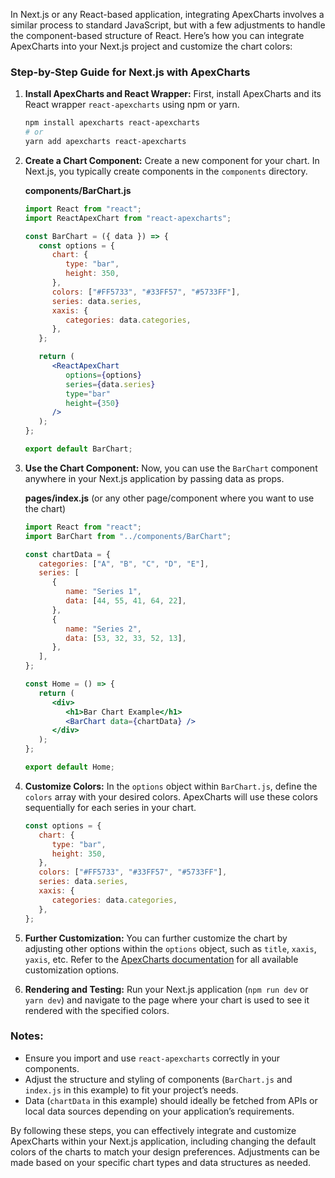 In Next.js or any React-based application, integrating ApexCharts involves a similar process to standard JavaScript, but with a few adjustments to handle the component-based structure of React. Here’s how you can integrate ApexCharts into your Next.js project and customize the chart colors:

### Step-by-Step Guide for Next.js with ApexCharts

1. **Install ApexCharts and React Wrapper:**
   First, install ApexCharts and its React wrapper `react-apexcharts` using npm or yarn.

   ```bash
   npm install apexcharts react-apexcharts
   # or
   yarn add apexcharts react-apexcharts
   ```

2. **Create a Chart Component:**
   Create a new component for your chart. In Next.js, you typically create components in the `components` directory.

   **components/BarChart.js**

   ```jsx
   import React from "react";
   import ReactApexChart from "react-apexcharts";

   const BarChart = ({ data }) => {
      const options = {
         chart: {
            type: "bar",
            height: 350,
         },
         colors: ["#FF5733", "#33FF57", "#5733FF"],
         series: data.series,
         xaxis: {
            categories: data.categories,
         },
      };

      return (
         <ReactApexChart
            options={options}
            series={data.series}
            type="bar"
            height={350}
         />
      );
   };

   export default BarChart;
   ```

3. **Use the Chart Component:**
   Now, you can use the `BarChart` component anywhere in your Next.js application by passing data as props.

   **pages/index.js** (or any other page/component where you want to use the chart)

   ```jsx
   import React from "react";
   import BarChart from "../components/BarChart";

   const chartData = {
      categories: ["A", "B", "C", "D", "E"],
      series: [
         {
            name: "Series 1",
            data: [44, 55, 41, 64, 22],
         },
         {
            name: "Series 2",
            data: [53, 32, 33, 52, 13],
         },
      ],
   };

   const Home = () => {
      return (
         <div>
            <h1>Bar Chart Example</h1>
            <BarChart data={chartData} />
         </div>
      );
   };

   export default Home;
   ```

4. **Customize Colors:**
   In the `options` object within `BarChart.js`, define the `colors` array with your desired colors. ApexCharts will use these colors sequentially for each series in your chart.

   ```jsx
   const options = {
      chart: {
         type: "bar",
         height: 350,
      },
      colors: ["#FF5733", "#33FF57", "#5733FF"],
      series: data.series,
      xaxis: {
         categories: data.categories,
      },
   };
   ```

5. **Further Customization:**
   You can further customize the chart by adjusting other options within the `options` object, such as `title`, `xaxis`, `yaxis`, etc. Refer to the [ApexCharts documentation](https://apexcharts.com/docs/options/) for all available customization options.

6. **Rendering and Testing:**
   Run your Next.js application (`npm run dev` or `yarn dev`) and navigate to the page where your chart is used to see it rendered with the specified colors.

### Notes:

-  Ensure you import and use `react-apexcharts` correctly in your components.
-  Adjust the structure and styling of components (`BarChart.js` and `index.js` in this example) to fit your project’s needs.
-  Data (`chartData` in this example) should ideally be fetched from APIs or local data sources depending on your application’s requirements.

By following these steps, you can effectively integrate and customize ApexCharts within your Next.js application, including changing the default colors of the charts to match your design preferences. Adjustments can be made based on your specific chart types and data structures as needed.
